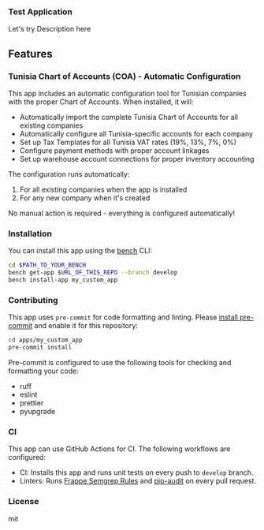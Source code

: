 ### Test Application

Let\'s try Description here

## Features

### Tunisia Chart of Accounts (COA) - Automatic Configuration

This app includes an automatic configuration tool for Tunisian companies with the proper Chart of Accounts. When installed, it will:

- Automatically import the complete Tunisia Chart of Accounts for all existing companies
- Automatically configure all Tunisia-specific accounts for each company
- Set up Tax Templates for all Tunisia VAT rates (19%, 13%, 7%, 0%)
- Configure payment methods with proper account linkages
- Set up warehouse account connections for proper inventory accounting

The configuration runs automatically:
1. For all existing companies when the app is installed
2. For any new company when it's created

No manual action is required - everything is configured automatically!

### Installation

You can install this app using the [bench](https://github.com/frappe/bench) CLI:

```bash
cd $PATH_TO_YOUR_BENCH
bench get-app $URL_OF_THIS_REPO --branch develop
bench install-app my_custom_app
```

### Contributing

This app uses `pre-commit` for code formatting and linting. Please [install pre-commit](https://pre-commit.com/#installation) and enable it for this repository:

```bash
cd apps/my_custom_app
pre-commit install
```

Pre-commit is configured to use the following tools for checking and formatting your code:

- ruff
- eslint
- prettier
- pyupgrade

### CI

This app can use GitHub Actions for CI. The following workflows are configured:

- CI: Installs this app and runs unit tests on every push to `develop` branch.
- Linters: Runs [Frappe Semgrep Rules](https://github.com/frappe/semgrep-rules) and [pip-audit](https://pypi.org/project/pip-audit/) on every pull request.


### License

mit
